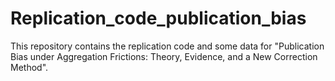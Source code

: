 # Replication_code_publication_bias
This repository contains the replication code and some data for "Publication Bias under Aggregation Frictions: Theory, Evidence, and a New Correction Method".
